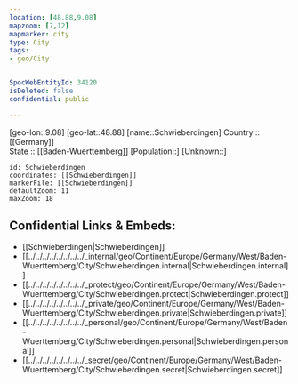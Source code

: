 ```yaml
---
location: [48.88,9.08] 
mapzoom: [7,12] 
mapmarker: city 
type: City
tags:
- geo/City


SpocWebEntityId: 34120
isDeleted: false
confidential: public

---
```

[geo-lon::9.08] 
[geo-lat::48.88] 
[name::Schwieberdingen] 
Country :: [[Germany]]  
State :: [[Baden-Wuerttemberg]] 
[Population::] 
[Unknown::] 


```leaflet
id: Schwieberdingen
coordinates: [[Schwieberdingen]] 
markerFile: [[Schwieberdingen]] 
defaultZoom: 11 
maxZoom: 18
```


## Confidential Links & Embeds: 
- [[Schwieberdingen|Schwieberdingen]]  
- [[../../../../../../../../_internal/geo/Continent/Europe/Germany/West/Baden-Wuerttemberg/City/Schwieberdingen.internal|Schwieberdingen.internal]] 
- [[../../../../../../../../_protect/geo/Continent/Europe/Germany/West/Baden-Wuerttemberg/City/Schwieberdingen.protect|Schwieberdingen.protect]] 
- [[../../../../../../../../_private/geo/Continent/Europe/Germany/West/Baden-Wuerttemberg/City/Schwieberdingen.private|Schwieberdingen.private]] 
- [[../../../../../../../../_personal/geo/Continent/Europe/Germany/West/Baden-Wuerttemberg/City/Schwieberdingen.personal|Schwieberdingen.personal]] 
- [[../../../../../../../../_secret/geo/Continent/Europe/Germany/West/Baden-Wuerttemberg/City/Schwieberdingen.secret|Schwieberdingen.secret]] 
